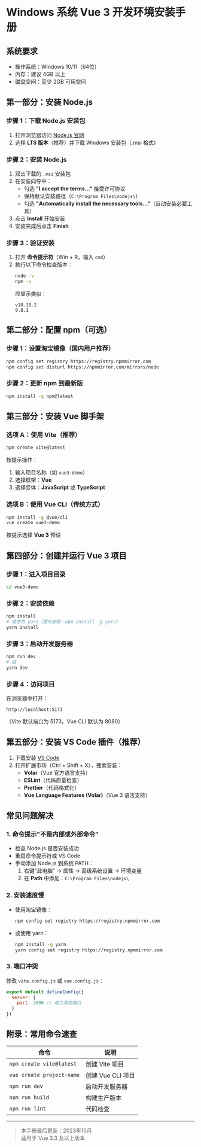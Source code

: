 # Windows 系统 Vue 3 开发环境安装手册

## 系统要求
- 操作系统：Windows 10/11（64位）
- 内存：建议 4GB 以上
- 磁盘空间：至少 2GB 可用空间

## 第一部分：安装 Node.js

### 步骤 1：下载 Node.js 安装包
1. 打开浏览器访问 [Node.js 官网](https://nodejs.org/)
2. 选择 **LTS 版本**（推荐）并下载 Windows 安装包（.msi 格式）

### 步骤 2：安装 Node.js
1. 双击下载的 `.msi` 安装包
2. 在安装向导中：
   - 勾选 **"I accept the terms..."** 接受许可协议
   - 保持默认安装路径（`C:\Program Files\nodejs\`）
   - 勾选 **"Automatically install the necessary tools..."**（自动安装必要工具）
3. 点击 **Install** 开始安装
4. 安装完成后点击 **Finish**

### 步骤 3：验证安装
1. 打开 **命令提示符**（Win + R，输入 `cmd`）
2. 执行以下命令检查版本：
   ```bash
   node -v
   npm -v
   ```
   应显示类似：
   ```
   v18.18.2
   9.8.1
   ```

## 第二部分：配置 npm（可选）

### 步骤 1：设置淘宝镜像（国内用户推荐）
```bash
npm config set registry https://registry.npmmirror.com
npm config set disturl https://npmmirror.com/mirrors/node
```

### 步骤 2：更新 npm 到最新版
```bash
npm install -g npm@latest
```

## 第三部分：安装 Vue 脚手架

### 选项 A：使用 Vite（推荐）
```bash
npm create vite@latest
```
按提示操作：
1. 输入项目名称（如 `vue3-demo`）
2. 选择框架：**Vue**
3. 选择变体：**JavaScript** 或 **TypeScript**

### 选项 B：使用 Vue CLI（传统方式）
```bash
npm install -g @vue/cli
vue create vue3-demo
```
按提示选择 **Vue 3** 预设

## 第四部分：创建并运行 Vue 3 项目

### 步骤 1：进入项目目录
```bash
cd vue3-demo
```

### 步骤 2：安装依赖
```bash
npm install
# 或使用 yarn（需先安装：npm install -g yarn）
yarn install
```

### 步骤 3：启动开发服务器
```bash
npm run dev
# 或
yarn dev
```

### 步骤 4：访问项目
在浏览器中打开：
```
http://localhost:5173
```
（Vite 默认端口为 5173，Vue CLI 默认为 8080）

## 第五部分：安装 VS Code 插件（推荐）

1. 下载安装 [VS Code](https://code.visualstudio.com/)
2. 打开扩展市场（Ctrl + Shift + X），搜索安装：
   - **Volar**（Vue 官方语言支持）
   - **ESLint**（代码质量检查）
   - **Prettier**（代码格式化）
   - **Vue Language Features (Volar)**（Vue 3 语法支持）

## 常见问题解决

### 1. 命令提示"不是内部或外部命令"
- 检查 Node.js 是否安装成功
- 重启命令提示符或 VS Code
- 手动添加 Node.js 到系统 PATH：
  1. 右键"此电脑" → 属性 → 高级系统设置 → 环境变量
  2. 在 **Path** 中添加：`C:\Program Files\nodejs\`

### 2. 安装速度慢
- 使用淘宝镜像：
  ```bash
  npm config set registry https://registry.npmmirror.com
  ```
- 或使用 yarn：
  ```bash
  npm install -g yarn
  yarn config set registry https://registry.npmmirror.com
  ```

### 3. 端口冲突
修改 `vite.config.js` 或 `vue.config.js`：
```javascript
export default defineConfig({
  server: {
    port: 3000 // 改为其他端口
  }
})
```

## 附录：常用命令速查

| 命令 | 说明 |
|------|------|
| `npm create vite@latest` | 创建 Vite 项目 |
| `vue create project-name` | 创建 Vue CLI 项目 |
| `npm run dev` | 启动开发服务器 |
| `npm run build` | 构建生产版本 |
| `npm run lint` | 代码检查 |

---

> 本手册最后更新：2023年10月  
> 适用于 Vue 3.3 及以上版本